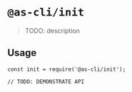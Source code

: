 # `@as-cli/init`

> TODO: description

## Usage

```
const init = require('@as-cli/init');

// TODO: DEMONSTRATE API
```
